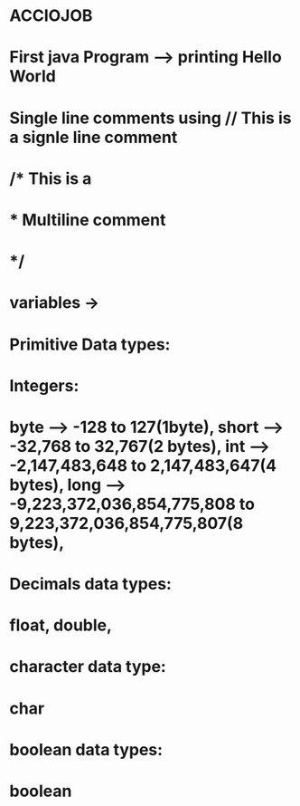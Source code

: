 # ACCIOJOB
# First java Program --> printing Hello World
# Single line comments using // This is a signle line comment
# /* This is a
#  * Multiline comment
#  */
# variables -> 
# Primitive Data types: 
# Integers: 
# byte --> -128 to 127(1byte), short --> -32,768 to 32,767(2 bytes), int --> -2,147,483,648 to 2,147,483,647(4 bytes), long --> -9,223,372,036,854,775,808 to 9,223,372,036,854,775,807(8 bytes), 
# Decimals data types:
# float, double, 
# character data type:
# char
# boolean data types:
# boolean
